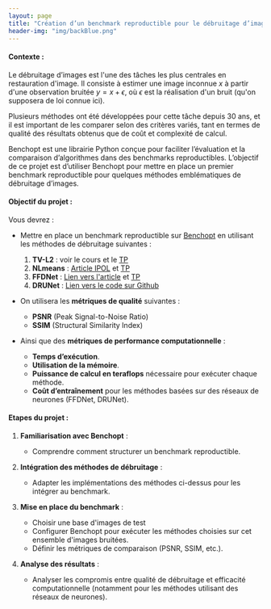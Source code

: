 ```yaml
---
layout: page
title: "Création d’un benchmark reproductible pour le débruitage d’images avec Benchopt"
header-img: "img/backBlue.png"
---
```


#### Contexte :

Le débruitage d’images est l'une des tâches les plus centrales en restauration d'image. Il consiste à estimer une image inconnue $x$ à partir d'une observation bruitée $y=x+\epsilon$, où $\epsilon$ est la réalisation d'un bruit (qu'on supposera de loi connue ici). 

Plusieurs méthodes ont été développées pour cette tâche depuis 30 ans, et il est important de les comparer  selon des critères variés, tant en termes de qualité des résultats obtenus que de coût et complexité de calcul.

Benchopt est une librairie Python conçue pour faciliter l’évaluation et la comparaison d’algorithmes dans des benchmarks reproductibles. L’objectif de ce projet est d’utiliser Benchopt pour mettre en place un premier benchmark reproductible pour quelques méthodes emblématiques de débruitage d’images.

#### Objectif du projet :

Vous devrez :
- Mettre en place un benchmark reproductible sur [Benchopt](https://benchopt.github.io/) en utilisant les méthodes de débruitage suivantes :
  1. **TV-L2** : voir le cours et le [TP](http://nbviewer.org/github/storimaging/Notebooks/blob/main/Restoration/Variational_approaches_for_image_restoration.ipynb) 
  2. **NLmeans** : [Article IPOL](https://www.ipol.im/pub/art/2011/bcm_nlm/) et [TP](http://nbviewer.org/github/storimaging/Notebooks/blob/main/Restoration/Non_Local_Means_for_denoising.ipynb)
  3. **FFDNet** : [Lien vers l'article](https://www.ipol.im/pub/art/2019/231/) et [TP](http://nbviewer.org/github/storimaging/Notebooks/blob/main/Restoration/Networks_for_image_denoising.ipynb)
  4. **DRUNet** : [Lien vers le code sur Github](https://github.com/cszn/DPIR)

- On utilisera les **métriques de qualité** suivantes :
  - **PSNR** (Peak Signal-to-Noise Ratio)
  - **SSIM** (Structural Similarity Index)
  
- Ainsi que des **métriques de performance computationnelle** :
  - **Temps d’exécution**.
  - **Utilisation de la mémoire**.
  - **Puissance de calcul en teraflops** nécessaire pour exécuter chaque méthode.
  - **Coût d’entraînement** pour les méthodes basées sur des réseaux de neurones (FFDNet, DRUNet).

#### Etapes du projet :

1. **Familiarisation avec Benchopt** :
   - Comprendre comment structurer un benchmark reproductible.

2. **Intégration des méthodes de débruitage** :
   - Adapter les implémentations des méthodes ci-dessus pour les intégrer au benchmark.
   
3. **Mise en place du benchmark** :
   - Choisir une base d'images de test
   - Configurer Benchopt pour exécuter les méthodes choisies sur cet ensemble d'images bruitées.
   - Définir les métriques de comparaison (PSNR, SSIM, etc.).

4. **Analyse des résultats** :
   - Analyser les compromis entre qualité de débruitage et efficacité computationnelle (notamment pour les méthodes utilisant des réseaux de neurones).